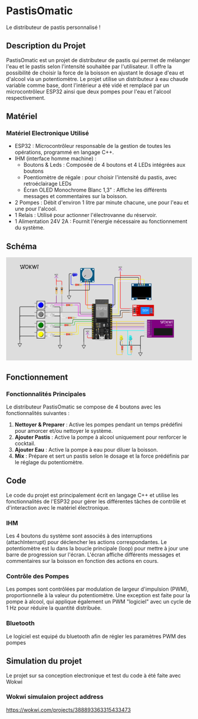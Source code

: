 # PastisOmatic

Le distributeur de pastis personnalisé !

## Description du Projet
PastisOmatic est un projet de distributeur de pastis qui permet de mélanger l'eau et le pastis selon l'intensité souhaitée par l'utilisateur. 
Il offre la possibilité de choisir la force de la boisson en ajustant le dosage d'eau et d'alcool via un potentiomètre. 
Le projet utilise un distributeur à eau chaude variable comme base, dont l'intérieur a été vidé et remplacé par un microcontrôleur ESP32 ainsi que deux pompes pour l'eau et l'alcool respectivement.

## Matériel

### Matériel Electronique Utilisé

- ESP32 : Microcontrôleur responsable de la gestion de toutes les opérations, programmé en langage C++.
- IHM (interface homme machine) :
    - Boutons & Leds : Composée de 4 boutons et 4 LEDs intégrées aux boutons
    - Poentiomètre de régale : pour choisir l'intensité du pastis, avec retroéclairage LEDs
    - Écran OLED Monochrome Blanc 1,3" : Affiche les différents messages et commentaires sur la boisson.
- 2 Pompes : Débit d'environ 1 litre par minute chacune, une pour l'eau et une pour l'alcool.
- 1 Relais : Utilisé pour actionner l'électrovanne du réservoir.
- 1 Alimentation 24V 2A : Fournit l'énergie nécessaire au fonctionnement du système.


## Schéma 

![schema](https://github.com/Jezza34000/pastisomatic/blob/main/img/schema.png?raw=true)

## Fonctionnement

### Fonctionnalités Principales
Le distributeur PastisOmatic se compose de 4 boutons avec les fonctionnalités suivantes :

1. **Nettoyer & Preparer** : Active les pompes pendant un temps prédéfini pour amorcer et/ou nettoyer le système.
2. **Ajouter Pastis** : Active la pompe à alcool uniquement pour renforcer le cocktail.
3. **Ajouter Eau** : Active la pompe à eau pour diluer la boisson.
4. **Mix** : Prépare et sert un pastis selon le dosage et la force prédéfinis par le réglage du potentiomètre.

## Code

Le code du projet est principalement écrit en langage C++ et utilise les fonctionnalités de l'ESP32 pour gérer les différentes tâches de contrôle et d'interaction avec le matériel électronique.

### IHM

Les 4 boutons du système sont associés à des interruptions (attachInterrupt) pour déclencher les actions correspondantes.
Le potentiomètre est lu dans la boucle principale (loop) pour mettre à jour une barre de progression sur l'écran.
L'écran affiche différents messages et commentaires sur la boisson en fonction des actions en cours.

### Contrôle des Pompes
Les pompes sont contrôlées par modulation de largeur d'impulsion (PWM), proportionnelle à la valeur du potentiomètre.
Une exception est faite pour la pompe à alcool, qui applique également un PWM "logiciel" avec un cycle de 1 Hz pour réduire la quantité distribuée.

### Bluetooth

Le logiciel est equipé du bluetooth afin de régler les paramètres PWM des pompes


## Simulation du projet

Le projet sur sa conception electronique et test du code à été faite avec Wokwi 

### Wokwi simulaion project address 

https://wokwi.com/projects/388893363315433473
